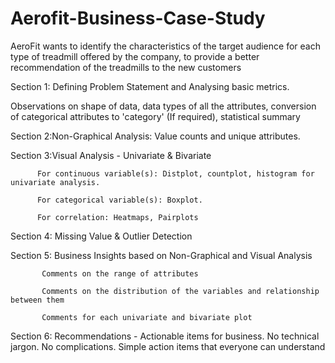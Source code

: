 # Aerofit-Business-Case-Study
 AeroFit wants to identify the characteristics of the target audience for each type of treadmill offered by the company, to provide a better recommendation of the treadmills to the new customers

 
Section 1: Defining Problem Statement and Analysing basic metrics.

  Observations on shape of data, data types of all the attributes, 
  conversion of categorical attributes to 'category' (If required), statistical summary

           
Section 2:Non-Graphical Analysis: Value counts and unique attributes.


Section 3:Visual Analysis - Univariate & Bivariate

          For continuous variable(s): Distplot, countplot, histogram for univariate analysis.
       
          For categorical variable(s): Boxplot.
          
          For correlation: Heatmaps, Pairplots

          
Section 4: Missing Value & Outlier Detection


Section 5: Business Insights based on Non-Graphical and Visual Analysis

           Comments on the range of attributes
           
           Comments on the distribution of the variables and relationship between them
           
           Comments for each univariate and bivariate plot

           
Section 6: Recommendations - Actionable items for business. No technical jargon. No complications. Simple action items that everyone can understand
